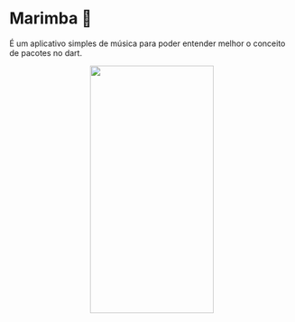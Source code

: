 # Marimba 🎹

É um aplicativo simples de música para poder entender melhor o conceito de pacotes no dart.

<p align="center">
  <img width="219" height="439" src="https://github.com/polimorfismo/assets-curso-flutter-e-dart/blob/main/imagens/marimba-flutter-novo.png">
</p>
